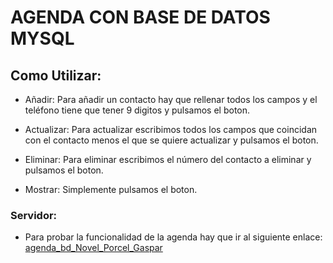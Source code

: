 # AGENDA CON BASE DE DATOS MYSQL

## Como Utilizar:

- Añadir: Para añadir un contacto hay que rellenar todos los campos y el teléfono tiene que tener 9 digitos y pulsamos el boton.

- Actualizar: Para actualizar escribimos todos los campos que coincidan con el contacto menos el que se quiere actualizar y pulsamos el boton.

- Eliminar: Para eliminar escribimos el número del contacto a eliminar y pulsamos el boton.

- Mostrar: Simplemente pulsamos el boton.

### Servidor: 

- Para probar la funcionalidad de la agenda hay que ir al siguiente enlace: [agenda_bd_Novel_Porcel_Gaspar](http://gnovel.ddns.net/Capitulo05/evaluables/agenda_bd_Novel_Porcel_Gaspar/)